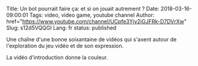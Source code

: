 Title: Un bot pourrait faire ça: et si on jouait autrement ?
Date: 2018-03-16-09:00:01
Tags: video, video game, youtube channel
Author: href="https://www.youtube.com/channel/UCpfe3Yjy2jGJFRk-D7DVrXw"
Slug: s12d5VQQGI
Lang: fr
status: published

Une chaîne d'une bonne soixantaine de vidéos qui s'axent autour de
l'exploration du jeu vidéo et de son expression.

La vidéo d'introduction donne la couleur.
